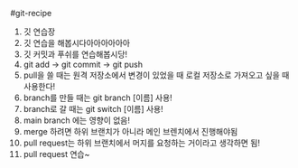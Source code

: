 #git-recipe

1. 깃 연습장
2. 깃 연습을 해봅시다아아아아아아
3. 깃 커밋과 푸쉬를 연습해봅시당!
4. git add -> git commit -> git push
5. pull을 쓸 때는 원격 저장소에서 변경이 있었을 때 로컬 저장소로 가져오고 싶을 때 사용한다!
6. branch를 만들 때는 git branch [이름] 사용!
7. branch로 갈 때는 git switch [이름] 사용!
8. main branch 에는 영향이 없음!
9. merge 하려면 하위 브랜치가 아니라 메인 브렌치에서 진행해야됨
10. pull request는 하위 브랜치에서 머지를 요청하는 거이라고 생각하면 됨!
11. pull request 연습~